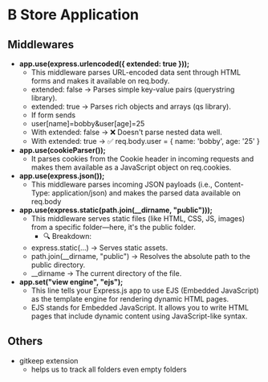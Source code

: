# B Store Application

## Middlewares

- **app.use(express.urlencoded({ extended: true }));**
  - This middleware parses URL-encoded data sent through HTML forms and makes it available on req.body.
  - extended: false → Parses simple key-value pairs (querystring library).
  - extended: true → Parses rich objects and arrays (qs library).
  - If form sends
  - user[name]=bobby&user[age]=25
  - With extended: false → ❌ Doesn't parse nested data well.
  - With extended: true → ✅ req.body.user = { name: 'bobby', age: '25' }
- **app.use(cookieParser());**
  - It parses cookies from the Cookie header in incoming requests and makes them available as a JavaScript object on req.cookies.
- **app.use(express.json());**
  - This middleware parses incoming JSON payloads (i.e., Content-Type: application/json) and makes the parsed data available on req.body
- **app.use(express.static(path.join(\_\_dirname, "public")));**
  - This middleware serves static files (like HTML, CSS, JS, images) from a specific folder—here, it's the public folder.
    - 🔍 Breakdown:
  - express.static(...) → Serves static assets.
  - path.join(\_\_dirname, "public") → Resolves the absolute path to the public directory.
  - \_\_dirname → The current directory of the file.
- **app.set("view engine", "ejs");**
  - This line tells your Express.js app to use EJS (Embedded JavaScript) as the template engine for rendering dynamic HTML pages.
  - EJS stands for Embedded JavaScript. It allows you to write HTML pages that include dynamic content using JavaScript-like syntax.

## Others

- gitkeep extension
  - helps us to track all folders even empty folders
